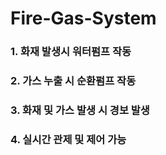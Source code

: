 # Fire-Gas-System

### 1. 화재 발생시 워터펌프 작동
### 2. 가스 누출 시 순환펌프 작동
### 3. 화재 및 가스 발생 시 경보 발생
### 4. 실시간 관제 및 제어 가능

